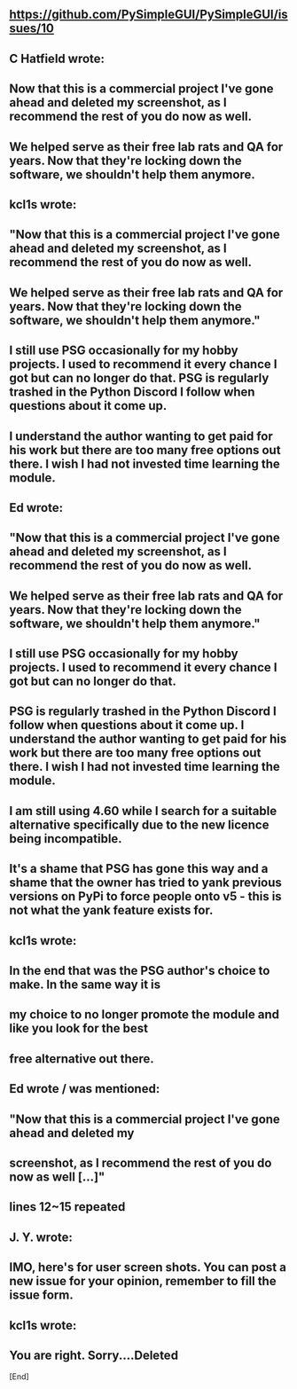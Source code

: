 https://github.com/PySimpleGUI/PySimpleGUI/issues/10
---
## C Hatfield wrote:
## Now that this is a commercial project I've gone ahead and deleted my screenshot, as I recommend the rest of you do now as well.
## We helped serve as their free lab rats and QA for years. Now that they're locking down the software, we shouldn't help them anymore.
## kcl1s wrote:
##   "Now that this is a commercial project I've gone ahead and deleted my screenshot, as I recommend the rest of you do now as well.
##   We helped serve as their free lab rats and QA for years. Now that they're locking down the software, we shouldn't help them anymore."
## I still use PSG occasionally for my hobby projects. I used to recommend it every chance I got but can no longer do that. PSG is regularly trashed in the Python Discord I follow when questions about it come up.
## I understand the author wanting to get paid for his work but there are too many free options out there. I wish I had not invested time learning the module.

## Ed wrote:
##     "Now that this is a commercial project I've gone ahead and deleted my screenshot, as I recommend the rest of you do now as well.
##     We helped serve as their free lab rats and QA for years. Now that they're locking down the software, we shouldn't help them anymore."
##     I still use PSG occasionally for my hobby projects. I used to recommend it every chance I got but can no longer do that.
##   PSG is regularly trashed in the Python Discord I follow when questions about it come up. I understand the author wanting to get paid for his work but there are too many free options out there. I wish I had not invested time learning the module.
## I am still using 4.60 while I search for a suitable alternative specifically due to the new licence being incompatible.
## It's a shame that PSG has gone this way and a shame that the owner has tried to yank previous versions on PyPi to force people onto v5 - this is not what the yank feature exists for.

## kcl1s wrote:
## In the end that was the PSG author's choice to make. In the same way it is
## my choice to no longer promote the module and like you look for the best
## free alternative out there.

## Ed wrote / was mentioned:
##   "Now that this is a commercial project I've gone ahead and deleted my
##   screenshot, as I recommend the rest of you do now as well [...]"
##   lines 12~15 repeated
## J. Y. wrote:
## IMO, here's for user screen shots. You can post a new issue for your opinion, remember to fill the issue form.
## kcl1s wrote:
## You are right. Sorry....Deleted
[End]
